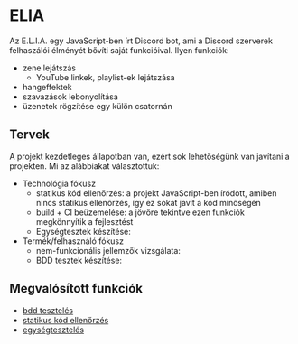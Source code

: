 # ELIA
Az E.L.I.A. egy JavaScript-ben írt Discord bot, ami a Discord szerverek felhaszálói élményét bővíti saját funkcióival. Ilyen funkciók:
- zene lejátszás
  - YouTube linkek, playlist-ek lejátszása
- hangeffektek
- szavazások lebonyolítása
- üzenetek rögzítése egy külön csatornán

## Tervek
A projekt kezdetleges állapotban van, ezért sok lehetőségünk van javítani a projekten. Mi az alábbiakat választottuk:
- Technológia fókusz
  - statikus kód ellenőrzés: a projekt JavaScript-ben íródott, amiben nincs statikus ellenőrzés, így ez sokat javít a kód minőségén
  - build + CI beüzemelése: a jövőre tekintve ezen funkciók megkönnyítik a fejlesztést
  - Egységtesztek készítése: 
- Termék/felhasználó fókusz
  - nem-funkcionális jellemzők vizsgálata:
  - BDD tesztek készítése: 

## Megvalósított funkciók
- [bdd tesztelés](doc/bdd-testing.md)
- [statikus kód ellenőrzés](doc/static-code-analysis.md)
- [egységtesztelés](doc/unit-testing.md)
